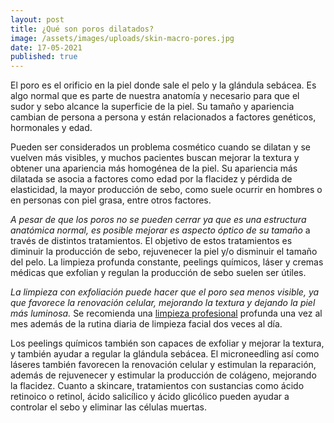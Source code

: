 ```yaml
---
layout: post
title: ¿Qué son poros dilatados?
image: /assets/images/uploads/skin-macro-pores.jpg
date: 17-05-2021
published: true
---
```


El poro es el orificio en la piel donde sale el pelo y la glándula sebácea. Es
algo normal que es parte de nuestra anatomía y necesario para que el sudor y
sebo alcance la superficie de la piel. Su tamaño y apariencia cambian de persona
a persona y están relacionados a factores genéticos, hormonales y edad.

Pueden ser considerados un problema cosmético cuando se dilatan y se vuelven más
visibles, y muchos pacientes buscan mejorar la textura y obtener una apariencia
más homogénea de la piel. Su apariencia más dilatada se asocia a factores como
edad por la flacidez y pérdida de elasticidad, la mayor producción de sebo, como
suele ocurrir en hombres o en personas con piel grasa, entre otros factores. 

_A pesar de que los poros no se pueden cerrar ya que es una estructura anatómica
normal, es posible mejorar es aspecto óptico de su tamaño_ a través de distintos
tratamientos. El objetivo de estos tratamientos es diminuir la producción de
sebo, rejuvenecer la piel y/o disminuir el tamaño del pelo. La limpieza profunda
constante, peelings químicos, láser y cremas médicas que exfolian y regulan la
producción de sebo suelen ser útiles. 

_La limpieza con exfoliación puede hacer que el poro sea menos visible, ya que
favorece la renovación celular, mejorando la textura y dejando la piel más
luminosa._  Se recomienda una [limpieza
profesional](/tratamientos/limpieza-facial-profunda-aquapure) profunda una vez
al mes además de la rutina diaria de limpieza facial dos veces al día. 

Los peelings químicos también son capaces de exfoliar y mejorar la textura, y
también ayudar a regular la glándula sebácea. El microneedling así como láseres
también favorecen la renovación celular y  estimulan la reparación, además de
rejuvenecer y estimular la producción de colágeno, mejorando la flacidez. Cuanto
a skincare, tratamientos con sustancias como ácido retinoico o retinol, ácido
salicílico y ácido glicólico pueden ayudar a controlar el sebo y eliminar las
células muertas. 
